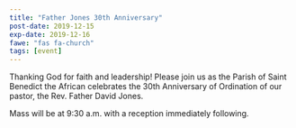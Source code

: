 ```yaml
---
title: "Father Jones 30th Anniversary"
post-date: 2019-12-15
exp-date: 2019-12-16
fawe: "fas fa-church"
tags: [event]
---
```

Thanking God for faith and leadership! Please join us as the Parish of Saint Benedict the African celebrates the 30th Anniversary of Ordination of our pastor, the Rev. Father David Jones.

Mass will be at 9:30 a.m. with a reception immediately following.
